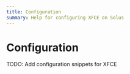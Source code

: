 ```yaml
---
title: Configuration
summary: Help for configuring XFCE on Solus
---
```


# Configuration

TODO: Add configuration snippets for XFCE
